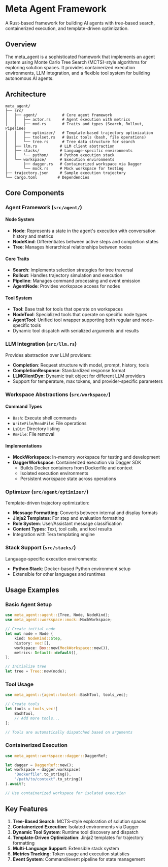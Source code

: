 # Meta Agent Framework

A Rust-based framework for building AI agents with tree-based search, containerized execution, and template-driven optimization.

## Overview

The meta_agent is a sophisticated framework that implements an agent system using Monte Carlo Tree Search (MCTS)-style algorithms for exploring solution spaces. It provides containerized execution environments, LLM integration, and a flexible tool system for building autonomous AI agents.

## Architecture

```
meta_agent/
├── src/
│   ├── agent/           # Core agent framework
│   │   ├── actor.rs     # Agent execution with metrics
│   │   ├── mod.rs       # Traits and types (Search, Rollout, Pipeline)
│   │   ├── optimizer/   # Template-based trajectory optimization
│   │   ├── toolset.rs   # Basic tools (bash, file operations)
│   │   └── tree.rs      # Tree data structure for search
│   ├── llm.rs          # LLM client abstraction
│   ├── stacks/         # Language-specific environments
│   │   └── python/     # Python execution stack
│   └── workspace/      # Execution environments
│       ├── dagger.rs   # Containerized workspace via Dagger
│       └── mock.rs     # Mock workspace for testing
├── trajectory.json     # Sample execution trajectory
└── Cargo.toml         # Dependencies
```

## Core Components

### Agent Framework (`src/agent/`)

#### Node System
- **Node**: Represents a state in the agent's execution with conversation history and metrics
- **NodeKind**: Differentiates between active steps and completion states
- **Tree**: Manages hierarchical relationships between nodes

#### Core Traits
- **Search<T>**: Implements selection strategies for tree traversal
- **Rollout<T>**: Handles trajectory simulation and execution
- **Pipeline**: Manages command processing and event emission
- **AgentNode**: Provides workspace access for nodes

#### Tool System
- **Tool**: Base trait for tools that operate on workspaces
- **NodeTool<T>**: Specialized tools that operate on specific node types
- **AgentTool<N>**: Unified tool wrapper supporting both regular and node-specific tools
- Dynamic tool dispatch with serialized arguments and results

### LLM Integration (`src/llm.rs`)

Provides abstraction over LLM providers:
- **Completion**: Request structure with model, prompt, history, tools
- **CompletionResponse**: Standardized response format
- **LLMClientDyn**: Dynamic trait object for different LLM providers
- Support for temperature, max tokens, and provider-specific parameters

### Workspace Abstractions (`src/workspace/`)

#### Command Types
- `Bash`: Execute shell commands
- `WriteFile`/`ReadFile`: File operations
- `LsDir`: Directory listing
- `RmFile`: File removal

#### Implementations
- **MockWorkspace**: In-memory workspace for testing and development
- **DaggerWorkspace**: Containerized execution via Dagger SDK
  - Builds Docker containers from Dockerfile and context
  - Isolated execution environments
  - Persistent workspace state across operations

### Optimizer (`src/agent/optimizer/`)

Template-driven trajectory optimization:
- **Message Formatting**: Converts between internal and display formats
- **Jinja2 Templates**: For step and evaluation formatting
- **Role System**: User/Assistant message classification
- **Content Types**: Text, tool calls, and tool results
- Integration with Tera templating engine

### Stack Support (`src/stacks/`)

Language-specific execution environments:
- **Python Stack**: Docker-based Python environment setup
- Extensible for other languages and runtimes

## Usage Examples

### Basic Agent Setup

```rust
use meta_agent::agent::{Tree, Node, NodeKind};
use meta_agent::workspace::mock::MockWorkspace;

// Create initial node
let mut node = Node {
    kind: NodeKind::Step,
    history: vec![],
    workspace: Box::new(MockWorkspace::new()),
    metrics: Default::default(),
};

// Initialize tree
let tree = Tree::new(node);
```

### Tool Usage

```rust
use meta_agent::{agent::toolset::BashTool, tools_vec};

// Create tools
let tools = tools_vec![
    BashTool,
    // Add more tools...
];

// Tools are automatically dispatched based on arguments
```

### Containerized Execution

```rust
use meta_agent::workspace::dagger::DaggerRef;

let dagger = DaggerRef::new();
let workspace = dagger.workspace(
    "Dockerfile".to_string(),
    "/path/to/context".to_string()
).await?;

// Use containerized workspace for isolated execution
```

## Key Features

1. **Tree-Based Search**: MCTS-style exploration of solution spaces
2. **Containerized Execution**: Isolated environments via Dagger
3. **Dynamic Tool System**: Runtime tool discovery and dispatch
4. **Template-Driven Optimization**: Jinja2 templates for trajectory formatting
5. **Multi-Language Support**: Extensible stack system
6. **Metrics Tracking**: Token usage and execution statistics
7. **Event System**: Command/event pipeline for state management
